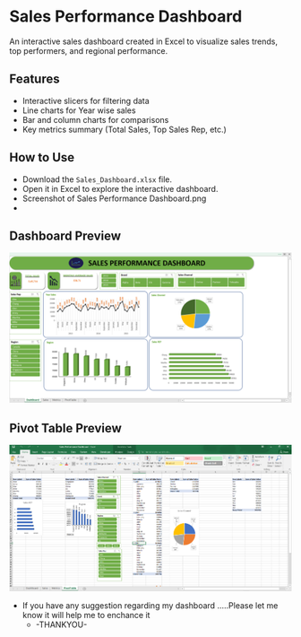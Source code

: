 # Sales Performance Dashboard
An interactive sales dashboard created in Excel to visualize sales trends, top performers, and regional performance.

## Features
- Interactive slicers for filtering data
- Line charts for Year wise sales
- Bar and column charts for comparisons
- Key metrics summary (Total Sales, Top Sales Rep, etc.)

## How to Use
- Download the `Sales_Dashboard.xlsx` file.
- Open it in Excel to explore the interactive dashboard.
- Screenshot of Sales Performance Dashboard.png
- 
## Dashboard Preview
![Dashboard Screenshot](Screenshot_of_Sales_Performance_Dashboard.png)
## Pivot Table Preview
![Pivot Table Screenshot](Screenshot_of_Pivot_Table.png)



- If you have any suggestion regarding my dashboard .....Please let me know it will help me to enchance it
  - -THANKYOU-
